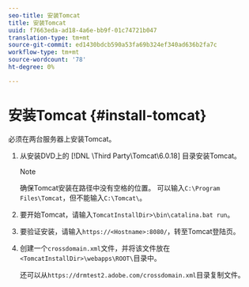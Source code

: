 ```yaml
---
seo-title: 安装Tomcat
title: 安装Tomcat
uuid: f7663eda-ad18-4a6e-bb9f-01c74721b047
translation-type: tm+mt
source-git-commit: ed1430bdcb590a53fa69b324ef340ad636b2fa7c
workflow-type: tm+mt
source-wordcount: '78'
ht-degree: 0%

---
```



# 安装Tomcat {#install-tomcat}

必须在两台服务器上安装Tomcat。
1. 从安装DVD上的 [!DNL \Third Party\Tomcat\6.0.18\] 目录安装Tomcat。

   >[!NOTE]
   >
   >确保Tomcat安装在路径中没有空格的位置。 可以输入`C:\Program Files\Tomcat`，但不能输入`C:\Tomcat\`。

1. 要开始Tomcat，请输入`TomcatInstallDir>\bin\catalina.bat run`。
1. 要验证安装，请输入`https://<Hostname>:8080/`，转至Tomcat登陆页。
1. 创建一个`crossdomain.xml`文件，并将该文件放在`<TomcatInstallDir>\webapps\ROOT\`目录中。

   还可以从`https://drmtest2.adobe.com/crossdomain.xml`目录复制文件。

